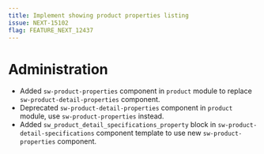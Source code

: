 ```yaml
---
title: Implement showing product properties listing
issue: NEXT-15102
flag: FEATURE_NEXT_12437
---
```

# Administration
* Added `sw-product-properties` component in `product` module to replace `sw-product-detail-properties` component.
* Deprecated `sw-product-detail-properties` component in `product` module, use `sw-product-properties` instead.
* Added `sw_product_detail_specifications_property` block in `sw-product-detail-specifications` component template to use new `sw-product-properties` component.
